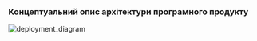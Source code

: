 ### Концептуальний опис архітектури програмного продукту

![deployment_diagram](https://github.com/user-attachments/assets/17933a15-ee9a-4992-82f3-084a8bdffac0)

